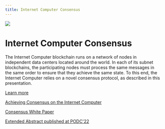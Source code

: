 ```yaml
---
title: Internet Computer Consensus
---
```


![](/img/how-it-works/consensus.600x300.jpg)

# Internet Computer Consensus

The Internet Computer blockchain runs on a network of nodes in independent data centers located around the world. In each of its subnet blockchains, the participating nodes must process the same messages in the same order to ensure that they achieve the same state. To this end, the Internet Computer relies on a novel consensus protocol, as described in this presentation.

[Learn more](/how-it-works/consensus/)

[Achieving Consensus on the Internet Computer](https://medium.com/dfinity/achieving-consensus-on-the-internet-computer-ee9fbfbafcbc)

[Consensus White Paper](https://eprint.iacr.org/2021/632.pdf)

[Extended Abstract published at PODC'22](//assets.ctfassets.net/ywqk17d3hsnp/1Gutwfrd1lMgiUBJZGCdUG/d3ea7730aba0a4b793741681463239f5/podc-2022-cr.pdf)
